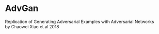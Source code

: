 # AdvGan
Replication of Generating Adversarial Examples with Adversarial Networks by Chaowei Xiao et al 2018
